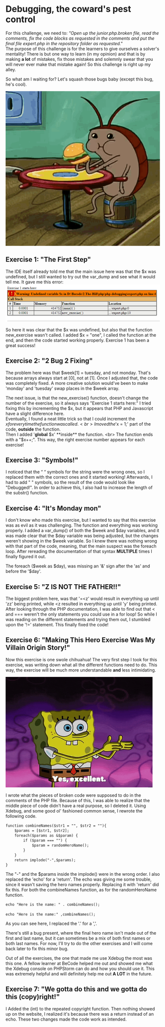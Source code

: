 # Debugging, the coward's pest control
For this challenge, we need to: *"Open up the junior.php.broken file, read the comments, fix the code blocks as requested in the comments and put the final file expert.php in the repository folder as requested."* <br>
The purpose of this challenge is for the learners to give ourselves a solver's mentality!
There is but one way to learn (in my opinion) and that is by making **a lot** of mistakes, fix those mistakes and solemnly swear that you will never ever make that mistake again!
So this challenge is right up my alley. <br>

So what am I waiting for? Let's squash those bugs baby (except this bug, he's cool).

![The cockroach of Spongebob eating a Krabby Patty](images/spongebob-cockrach.gif)

## Exercise 1: "The First Step"
The IDE itself already told me that the main issue here was that the $x was undefined, but I still wanted to try out the var_dump and see what it would tell me.
It gave me this error:
![alt text](images/exercise-1-error.PNG)

So here it was clear that the $x was undefined, but also that the function new_exercise wasn't called.
I added $x = "one", I called the function at the end, and then the code started working properly.
Exercise 1 has been a great success!

## Exercise 2: "2 Bug 2 Fixing"
The problem here was that $week[1] = tuesday, and not monday.
That's because arrays always start at [0], not at [1].
Once I adjusted that, the code was completely fixed.
A more creative solution would've been to make 'monday' and 'tuesday' swap places in the $week array.

The next issue, is that the new_exercise() function, doesn't change the number of the exercise, so it always says "Exercise 1 starts here:"
I tried fixing this by incrementing the $x, but it appears that PHP and Javascript have a slight difference here.<br>
Eventually, I found a neat little trick so that I could increment the $x for everytime the function was called. <br>
I moved the '$x = 1;' part of the code, **outside** the function.<br>
Then I added '**global** $x' **inside** the function. <br>
The function ends with a "$x++;".
This way, the right exercise number appears for each exercise!

## Exercise 3: "Symbols!"
I noticed that the “ “ symbols for the string were the wrong ones, so I replaced them with the correct ones and it started working!
Afterwards, I had to add " " symbols, so the result of the code would look like "Debugged!". 
In order to achieve this, I also had to increase the length of the substr() function.

## Exercise 4: "It's Monday mon"
I don't know who made this exercise, but I wanted to say that this exercise was as evil as it was challenging.
The function and everything was working properly.
I added a var_dump() of both the $week and $day variables, and it was made clear that the $day variable was being adjusted, but the changes weren't showing in the $week variable.
So I knew there was nothing wrong with that part of the code, meaning, that the main suspect was the foreach loop.
After rereading the documentation of that syntax **MULTIPLE** times I finally figured it out. <br>

The foreach ($week as $day), was missing an '&' sign after the 'as' and before the '$day'.

## Exercise 5: "Z IS NOT THE FATHER!!"
The biggest problem here, was that '=<z' would result in everything up until 'zz' being printed, while <z resulted in everything up until 'y' being printed.
After looking through the PHP documentation, I was able to find out that < and === weren't the only statements you could use in a for loop!
So while I was reading on the different statements and trying them out, I stumbled upon the '!=' statement. 
This finally fixed the code!

## Exercise 6: "Making This Hero Exercise Was My Villain Origin Story!"
Now this exercise is one swole chihuahua!
The very first step I took for this exercise, was writing down what all the different functions need to do.
This way, the exercise will be much more understandable **and** less intimidating. <br>

![evil-spongebob](images/spongebob-evil.gif)

I wrote what the pieces of broken code were supposed to do in the comments of the PHP file.
Because of this, I was able to realize that the middle piece of code didn't have a real purpose, so I deleted it.
Using Xdebug, and some good ol' fashioned common sense, I rewrote the following code.

````
function combineNames($str1 = "", $str2 = ""){
    $params = [$str1, $str2];
    foreach($params as &$param) {
        if ($param === "") {
            $param = randomHeroName();
        }
    }
    return implode("-",$params);
}
````
The "-" and the $params inside the implode() were in the wrong order.
I also replaced the 'echo' for a 'return'.
The echo was giving me some trouble, since it wasn't saving the hero names properly.
Replacing it with 'return' did fix this.
For both the combineNames function, as for the randomHeroName function.

````
echo "Here is the name: " . combineNames();

echo "Here is the name:" ,combineNames();
````
As you can see here, I replaced the '.' for a ','. <br>

There's still a bug present, where the final hero name isn't made out of the first and last name, but it can sometimes be a mix of both first names or both last names.
For now, I'll try to do the other exercises and I will come back later to fix this minor bug.

Out of all the exercises, the one that made me use Xdebug the most was this one. 
A fellow learner at BeCode helped me out and showed me what the Xdebug console on PHPStorm can do and how you should use it.
This was extremely helpful and will definitely help me out **A LOT** in the future.

## Exercise 7: "We gotta do this and we gotta do this (copy)right!"
I Added the (int) to the repeated copyright function. 
Then nothing showed up on the website, I realized it's because there was a return instead of an echo.
These two changes made the code work as intended.